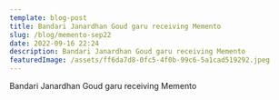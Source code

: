 ```yaml
---
template: blog-post
title: Bandari Janardhan Goud garu receiving Memento
slug: /blog/memento-sep22
date: 2022-09-16 22:24
description: Bandari Janardhan Goud garu receiving Memento
featuredImage: /assets/ff6da7d8-0fc5-4f0b-99c6-5a1cad519292.jpeg
---
```

Bandari Janardhan Goud garu receiving Memento